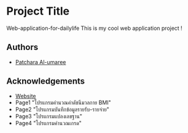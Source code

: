# Project Title
Web-application-for-dailylife
This is my cool web application project ! 


## Authors

- [Patchara Al-umaree](https://github.com/MrPatchara)


## Acknowledgements
- [Website](https://mrpatchara.github.io/web-application-for-dailylife/index.html)
- Page1 "โปรแกรมคํานวณค่าดัชนีมวลกาย BMI"
- Page2 "โปรแกรมบันทึกข้อมูลรายรับ-รายจ่าย"
- Page3 "โปรแกรมแปลงเลขฐาน"
- Page4 "โปรแกรมคํานวณเกรด"